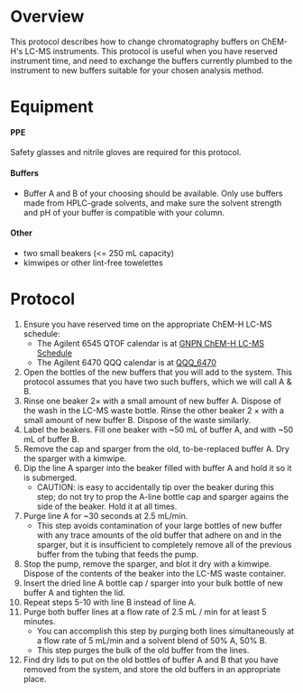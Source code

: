 # Overview

This protocol describes how to change chromatography buffers on ChEM-H's LC-MS instruments.  This protocol is useful when you have reserved instrument time, and need to exchange the buffers currently plumbed to the instrument to new buffers suitable for your chosen analysis method.

# Equipment
#### PPE
Safety glasses and nitrile gloves are required for this protocol.

#### Buffers
* Buffer A and B of your choosing should be available.  Only use buffers made from HPLC-grade solvents, and make sure the solvent strength and pH of your buffer is compatible with your column.

#### Other
* two small beakers (<= 250 mL capacity)
* kimwipes or other lint-free towelettes

# Protocol
1. Ensure you have reserved time on the appropriate ChEM-H LC-MS schedule:
	* The Agilent 6545 QTOF calendar is at [GNPN ChEM-H LC-MS Schedule](https://calendar.google.com/calendar/embed?src=gnpn.chemh.lc.ms%40gmail.com&ctz=America/Los_Angeles)
	* The Agilent 6470 QQQ calendar is at [QQQ_6470](https://calendar.google.com/calendar/embed?src=3eic0r8c6jmtdf9e350dg8cl74%40group.calendar.google.com&ctz=America/Los_Angeles)
2. Open the bottles of the new buffers that you will add to the system.  This protocol assumes that you have two such buffers, which we will call A & B.  
3. Rinse one beaker 2&times; with a small amount of new buffer A.  Dispose of the wash in the LC-MS waste bottle.  Rinse the other beaker 2 &times; with a small amount of new buffer B.  Dispose of the waste similarly.
4. Label the beakers.  Fill one beaker with ~50 mL of buffer A, and with ~50 mL of buffer B.
5. Remove the cap and sparger from the old, to-be-replaced buffer A.  Dry the sparger with a kimwipe.
6. Dip the line A sparger into the beaker filled with buffer A and hold it so it is submerged.
	* CAUTION: is easy to accidentally tip over the beaker during this step; do not try to prop the A-line bottle cap and sparger agains the side of the beaker.  Hold it at all times.
7. Purge line A for ~30 seconds at 2.5 mL/min.
	* This step avoids contamination of your large bottles of new buffer with any trace amounts of the old buffer that adhere on and in the sparger, but it is insufficient to completely remove all of the previous buffer from the tubing that feeds the pump.
8. Stop the pump, remove the sparger, and blot it dry with a kimwipe.  Dispose of the contents of the beaker into the LC-MS waste container.
9. Insert the dried line A bottle cap / sparger into your bulk bottle of new buffer A and tighten the lid.
10. Repeat steps 5-10 with line B instead of line A.
11. Purge both buffer lines at a flow rate of 2.5 mL / min for at least 5 minutes.
	* You can accomplish this step by purging both lines simultaneously at a flow rate of 5 mL/min and a solvent blend of 50% A, 50% B.
	* This step purges the bulk of the old buffer from the lines.
12. Find dry lids to put on the old bottles of buffer A and B that you have removed from the system, and store the old buffers in an appropriate place.